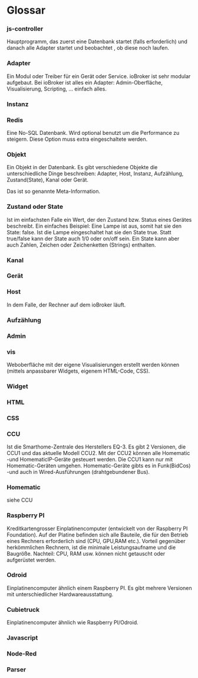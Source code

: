 # Glossar

### js-controller
Hauptprogramm, das zuerst eine Datenbank startet (falls erforderlich) und danach alle Adapter startet und beobachtet , ob diese noch laufen.

### Adapter
Ein Modul oder Treiber für ein Gerät oder Service. ioBroker ist sehr modular aufgebaut. 
Bei ioBroker ist alles ein Adapter: Admin-Oberfläche, Visualisierung, Scripting, ... einfach alles.

### Instanz

### Redis
Eine No-SQL Datenbank. Wird optional benutzt um die Performance zu steigern. Diese Option muss extra eingeschaltete werden.

### Objekt
Ein Objekt in der Datenbank. Es gibt verschiedene Objekte die 
unterschiedliche Dinge beschreiben: Adapter, Host, Instanz, Aufzählung, Zustand(State), Kanal oder Gerät.

Das ist so genannte Meta-Information. 

### Zustand oder State

Ist im einfachsten Falle ein Wert, der den Zustand bzw. Status eines Gerätes beschreibt. Ein einfaches Beispiel: Eine Lampe ist aus, somit hat sie den State: false. Ist die Lampe eingeschaltet hat sie den State true. Statt true/false kann der State auch 1/0 oder on/off sein. Ein State kann aber auch Zahlen, Zeichen oder Zeichenketten (Strings) enthalten. 

### Kanal

### Gerät

### Host

In dem Falle, der Rechner auf dem ioBroker läuft.

### Aufzählung

### Admin

### vis

Weboberfläche mit der eigene Visualisierungen erstellt werden können (mittels anpassbarer Widgets, eigenem HTML-Code, CSS).

### Widget

### HTML

### CSS

### CCU

Ist die Smarthome-Zentrale des Herstellers EQ-3. Es gibt 2 Versionen, die CCU1 und das aktuelle Modell CCU2.
Mit der CCU2 können alle Homematic -und HomematicIP-Geräte gesteuert werden. Die CCU1 kann nur mit Homematic-Geräten umgehen.
Homematic-Geräte gibts es in Funk(BidCos) -und auch in Wired-Ausführungen (drahtgebundener Bus).

### Homematic

siehe CCU

### Raspberry PI

Kreditkartengrosser Einplatinencomputer (entwickelt von der Raspberry PI Foundation). Auf der Platine befinden sich alle Bauteile, die für den Betrieb eines Rechners erforderlich sind (CPU, GPU,RAM etc.). Vorteil gegenüber herkömmlichen Rechnern, ist die minimale Leistungsaufname und die Baugröße. Nachteil: CPU, RAM usw. können nicht getauscht oder aufgerüstet werden. 

### Odroid

Einplatinencomputer ähnlich einem Raspberry PI. Es gibt mehrere Versionen mit unterschiedlicher Hardwareausstattung.

### Cubietruck

Einplatinencomputer ähnlich wie Raspberry PI/Odroid.

### Javascript

### Node-Red

### Parser
